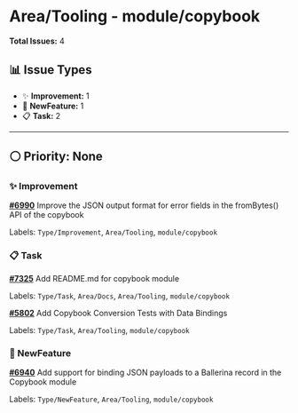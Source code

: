 # Area/Tooling - module/copybook

**Total Issues:** 4

## 📊 Issue Types

- ✨ **Improvement:** 1
- 🚀 **NewFeature:** 1
- 📋 **Task:** 2

---

## ⚪ Priority: None

### ✨ Improvement

**[#6990](https://github.com/ballerina-platform/ballerina-library/issues/6990)** Improve the JSON output format for error fields in the fromBytes() API of the copybook

Labels: `Type/Improvement`, `Area/Tooling`, `module/copybook`

### 📋 Task

**[#7325](https://github.com/ballerina-platform/ballerina-library/issues/7325)** Add README.md for copybook module

Labels: `Type/Task`, `Area/Docs`, `Area/Tooling`, `module/copybook`

**[#5802](https://github.com/ballerina-platform/ballerina-library/issues/5802)** Add Copybook Conversion Tests with Data Bindings

Labels: `Type/Task`, `Area/Tooling`, `module/copybook`

### 🚀 NewFeature

**[#6940](https://github.com/ballerina-platform/ballerina-library/issues/6940)** Add support for binding JSON payloads to a Ballerina record in the Copybook module

Labels: `Type/NewFeature`, `Area/Tooling`, `module/copybook`

